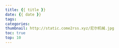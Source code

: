```yaml
---
title: {{ title }}
date: {{ date }}
tags:
categories:
thumbnail: http://static.come2rss.xyz/尼尔机械.jpg
toc: true
top: 10
---
```



<!-- more -->